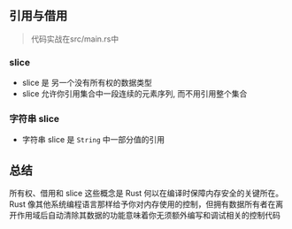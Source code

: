 ## 引用与借用
> 代码实战在src/main.rs中  

### slice
+ slice 是 另一个没有所有权的数据类型  
+ slice 允许你引用集合中一段连续的元素序列, 而不用引用整个集合  

### 字符串 slice  
+ 字符串 slice 是 `String` 中一部分值的引用  


## 总结  
所有权、借用和 slice 这些概念是 Rust 何以在编译时保障内存安全的关键所在。Rust 像其他系统编程语言那样给予你对内存使用的控制，但拥有数据所有者在离开作用域后自动清除其数据的功能意味着你无须额外编写和调试相关的控制代码